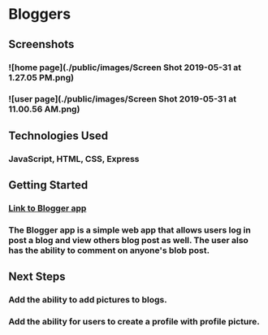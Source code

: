 # Bloggers 

## Screenshots 
### ![home page](./public/images/Screen Shot 2019-05-31 at 1.27.05 PM.png) 
### ![user page](./public/images/Screen Shot 2019-05-31 at 11.00.56 AM.png) 

## Technologies Used 
### JavaScript, HTML, CSS, Express 

## Getting Started 
### [Link to Blogger app](https://afternoon-brook-18298.herokuapp.com/users#) 
### The Blogger app is a simple web app that allows users log in  post a blog and view others blog post as well. The user also has the ability to comment on anyone's blob post. 

## Next Steps 
### Add the ability to add pictures to blogs.
### Add the ability for users to create a profile with profile picture. 
